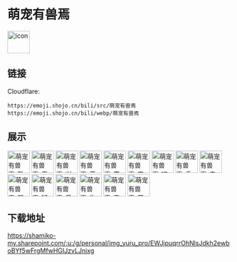 # 萌宠有兽焉
<img src="https://emoji.shojo.cn/bili/src/萌宠有兽焉/icon.png" width="50" height="50" alt="icon">

## 链接
Cloudflare:
```
https://emoji.shojo.cn/bili/src/萌宠有兽焉
https://emoji.shojo.cn/bili/webp/萌宠有兽焉
```
## 展示
<img src="https://emoji.shojo.cn/bili/src/萌宠有兽焉/萌宠有兽焉-酷.png" width="50" height="50" alt="萌宠有兽焉-酷">
<img src="https://emoji.shojo.cn/bili/src/萌宠有兽焉/萌宠有兽焉-无语.png" width="50" height="50" alt="萌宠有兽焉-无语">
<img src="https://emoji.shojo.cn/bili/src/萌宠有兽焉/萌宠有兽焉-兴奋.png" width="50" height="50" alt="萌宠有兽焉-兴奋">
<img src="https://emoji.shojo.cn/bili/src/萌宠有兽焉/萌宠有兽焉-羡慕.png" width="50" height="50" alt="萌宠有兽焉-羡慕">
<img src="https://emoji.shojo.cn/bili/src/萌宠有兽焉/萌宠有兽焉-震惊.png" width="50" height="50" alt="萌宠有兽焉-震惊">
<img src="https://emoji.shojo.cn/bili/src/萌宠有兽焉/萌宠有兽焉-害怕.png" width="50" height="50" alt="萌宠有兽焉-害怕">
<img src="https://emoji.shojo.cn/bili/src/萌宠有兽焉/萌宠有兽焉-吃.png" width="50" height="50" alt="萌宠有兽焉-吃">
<img src="https://emoji.shojo.cn/bili/src/萌宠有兽焉/萌宠有兽焉-委屈.png" width="50" height="50" alt="萌宠有兽焉-委屈">
<img src="https://emoji.shojo.cn/bili/src/萌宠有兽焉/萌宠有兽焉-卖萌.png" width="50" height="50" alt="萌宠有兽焉-卖萌">
<img src="https://emoji.shojo.cn/bili/src/萌宠有兽焉/萌宠有兽焉-哭泣.png" width="50" height="50" alt="萌宠有兽焉-哭泣">
<img src="https://emoji.shojo.cn/bili/src/萌宠有兽焉/萌宠有兽焉-疑问.png" width="50" height="50" alt="萌宠有兽焉-疑问">
<img src="https://emoji.shojo.cn/bili/src/萌宠有兽焉/萌宠有兽焉-爱你.png" width="50" height="50" alt="萌宠有兽焉-爱你">
<img src="https://emoji.shojo.cn/bili/src/萌宠有兽焉/萌宠有兽焉-生气.png" width="50" height="50" alt="萌宠有兽焉-生气">
<img src="https://emoji.shojo.cn/bili/src/萌宠有兽焉/萌宠有兽焉-无奈.png" width="50" height="50" alt="萌宠有兽焉-无奈">
<img src="https://emoji.shojo.cn/bili/src/萌宠有兽焉/萌宠有兽焉-开心.png" width="50" height="50" alt="萌宠有兽焉-开心">

## 下载地址

https://shamiko-my.sharepoint.com/:u:/g/personal/img_yuru_pro/EWJjpuqrrOhNlsJdkh2ewboBYf5wFrgMfwHGIJzvLJnixg